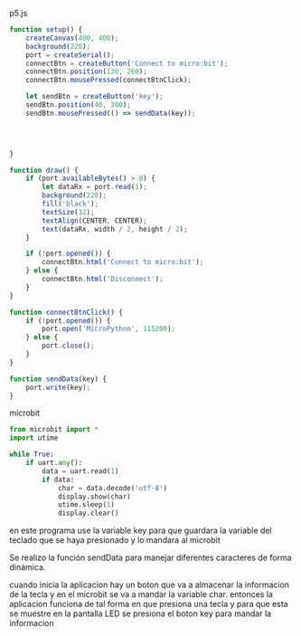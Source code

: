 p5.js

```js
function setup() {
    createCanvas(400, 400);
    background(220);
    port = createSerial();
    connectBtn = createButton('Connect to micro:bit');
    connectBtn.position(130, 260);
    connectBtn.mousePressed(connectBtnClick);

    let sendBtn = createButton('key');
    sendBtn.position(40, 300);
    sendBtn.mousePressed(() => sendData(key));



  
}

function draw() {
    if (port.availableBytes() > 0) {
        let dataRx = port.read(1);
        background(220);
        fill('black');
        textSize(32);
        textAlign(CENTER, CENTER);
        text(dataRx, width / 2, height / 2);
    }

    if (!port.opened()) {
        connectBtn.html('Connect to micro:bit');
    } else {
        connectBtn.html('Disconnect');
    }
}

function connectBtnClick() {
    if (!port.opened()) {
        port.open('MicroPython', 115200);
    } else {
        port.close();
    }
}

function sendData(key) {
    port.write(key);
}
```

microbit

```py
from microbit import *
import utime

while True:
    if uart.any():
        data = uart.read(1)
        if data:
            char = data.decode('utf-8')
            display.show(char)
            utime.sleep(1)
            display.clear()
```

en este programa use la variable key para que guardara la variable del teclado que se haya presionado y lo mandara al microbit 

Se realizo la función sendData para manejar diferentes caracteres de forma dinámica.

cuando inicia la aplicacion hay un boton que va a almacenar la informacion de la tecla y en el microbit se va a mandar la variable char. entonces la aplicacion funciona de tal forma en que presiona una tecla y para que esta se muestre en la pantalla LED se presiona el boton key para mandar la informacion 
